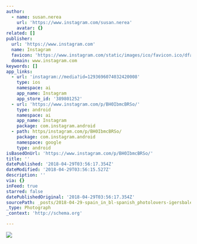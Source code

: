 ```yaml
---
author:
  - name: susan.nerea
    url: 'https://www.instagram.com/susan.nerea'
    avatar: {}
related: []
publisher:
  url: 'https://www.instagram.com'
  name: Instagram
  favicon: 'https://www.instagram.com/static/images/ico/favicon.ico/dfa85bb1fd63.ico'
  domain: www.instagram.com
keywords: []
app_links:
  - url: 'instagram://media?id=1293696074032420008'
    type: ios
    namespace: ai
    app_name: Instagram
    app_store_id: '389801252'
  - url: 'https://www.instagram.com/p/BH0IbmcBRSo/'
    type: android
    namespace: ai
    app_name: Instagram
    package: com.instagram.android
  - path: https/instagram.com/p/BH0IbmcBRSo/
    package: com.instagram.android
    namespace: google
    type: android
isBasedOnUrl: 'https://www.instagram.com/p/BH0IbmcBRSo/'
title: ''
datePublished: '2018-04-29T03:56:17.354Z'
dateModified: '2018-04-29T03:56:15.527Z'
description: ''
via: {}
inFeed: true
starred: false
datePublishedOriginal: '2018-04-29T03:56:17.354Z'
sourcePath: _posts/2018-04-29-spain_in_bl-spanish_photolovers-igersbalears-h2o_natura.md
_type: Photograph
_context: 'http://schema.org'

---
```

![](https://scontent-iad3-1.cdninstagram.com/vp/6d98774467d6e2a5a4115781637ebe27/5B7B59E9/t51.2885-15/e35/13732154_1571939579768281_169948923_n.jpg)